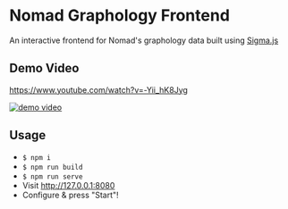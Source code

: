 # Nomad Graphology Frontend

An interactive frontend for Nomad's graphology data built using [Sigma.js](https://www.sigmajs.org/)

## Demo Video

https://www.youtube.com/watch?v=-Yii_hK8Jyg

[![demo video](https://img.youtube.com/vi/-Yii_hK8Jyg/0.jpg)](https://www.youtube.com/watch?v=-Yii_hK8Jyg)

## Usage

- `$ npm i`
- `$ npm run build`
- `$ npm run serve`
- Visit http://127.0.0.1:8080
- Configure & press "Start"!
